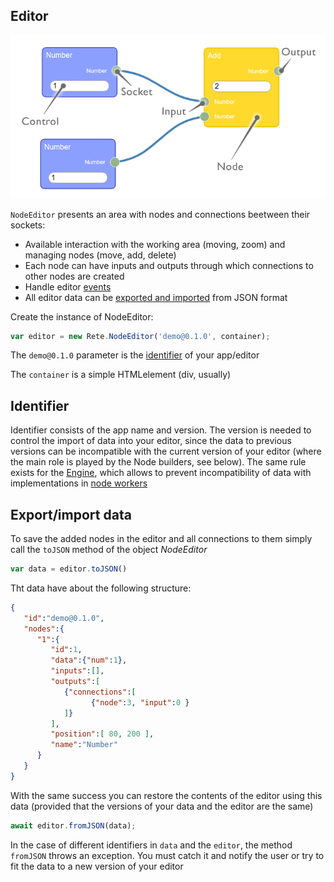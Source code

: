 Editor
-

![components](assets/editor.png)

`NodeEditor` presents an area with nodes and connections beetween their sockets:
- Available interaction with the working area (moving, zoom) and managing nodes (move, add, delete)
- Each node can have inputs and outputs through which connections to other nodes are created
- Handle editor [events](Events.md)
- All editor data can be [exported and imported](Editor.md#exportimport-data) from JSON format

Create the instance of NodeEditor:
```js
var editor = new Rete.NodeEditor('demo@0.1.0', container);
```
The `demo@0.1.0` parameter is the [identifier](Editor.md#identifier) of your app/editor

The `container` is a simple HTMLelement (div, usually)

## Identifier

Identifier consists of the app name and version. The version is needed to control the import of data into your editor, since the data to previous versions can be incompatible with the current version of your editor (where the main role is played by the Node builders, see below). The same rule exists for the [Engine](Engine.md), which allows to prevent incompatibility of data with implementations in [node workers](Engine.md#node-workers)


## Export/import data

To save the added nodes in the editor and all connections to them simply call the `toJSON` method of the object *NodeEditor*
```js
var data = editor.toJSON()
```
Tht data have about the following structure:
```json
{  
   "id":"demo@0.1.0",
   "nodes":{  
      "1":{  
         "id":1,
         "data":{"num":1},
         "inputs":[],
         "outputs":[  
            {"connections":[  
                  {"node":3, "input":0 }
            ]}
         ],
         "position":[ 80, 200 ],
         "name":"Number"
      }
   }
}
```

With the same success you can restore the contents of the editor using this data (provided that the versions of your data and the editor are the same)

```js
await editor.fromJSON(data);
```

In the case of different identifiers in `data` and the `editor`, the method `fromJSON` throws an exception. You must catch it and notify the user or try to fit the data to a new version of your editor
